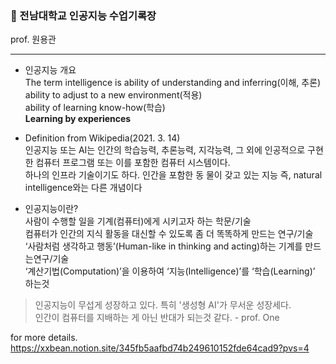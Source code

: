 ### 🧠 전남대학교 인공지능 수업기록장
prof. 원용관

---

* 인공지능 개요<br>
The term intelligence is
ability of understanding and inferring(이해, 추론)<br>
ability to adjust to a new environment(적용)<br>
ability of learning know-how(학습)<br>
<strong>Learning by experiences</strong>

* Definition from Wikipedia(2021. 3. 14)<br>
인공지능 또는 AI는 인간의 학습능력, 추론능력, 지각능력, 그 외에 인공적으로 구현한 컴퓨터 프로그램 또는 이를 포함한 컴퓨터 시스템이다.<br>하나의 인프라 기술이기도 하다. 인간을 포함한 동
물이 갖고 있는 지능 즉, natural intelligence와는 다른 개념이다

* 인공지능이란?<br>
사람이 수행할 일을 기계(컴퓨터)에게 시키고자 하는 학문/기술<br>
컴퓨터가 인간의 지식 활동을 대신할 수 있도록 좀 더 똑똑하게 만드는 연구/기술<br>
‘사람처럼 생각하고 행동’(Human-like in thinking and acting)하는 기계를 만드는연구/기술<br>
‘계산기법(Computation)’을 이용하여 ‘지능(Intelligence)’를 ‘학습(Learning)’ 하는것

> 인공지능이 무섭게 성장하고 있다. 특히 '생성형 AI'가 무서운 성장세다. <br>인간이 컴퓨터를 지배하는 게 아닌 반대가 되는것 같다. - prof. One

for more details.<br>
https://xxbean.notion.site/345fb5aafbd74b249610152fde64cad9?pvs=4